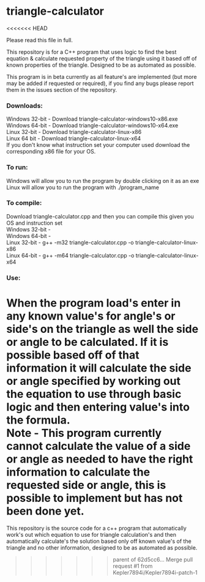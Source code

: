 # triangle-calculator
<<<<<<< HEAD

Please read this file in full.

This repository is for a C++ program that uses logic to find the best equation & calculate requested property of the triangle using it based off of known properties of the triangle. Designed to be as automated as possible.

This program is in beta currently as all feature's are implemented (but more may be added if requested or required), if you find any bugs please report them in the issues section of the repository.  

### Downloads:  
Windows 32-bit - Download triangle-calculator-windows10-x86.exe  
Windows 64-bit - Download triangle-calculator-windows10-x64.exe  
Linux 32-bit - Download triangle-calculator-linux-x86  
Linux 64 bit - Download triangle-calculator-linux-x64  
If you don't know what instruction set your computer used download the corresponding x86 file for your OS.

### To run:  
Windows will allow you to run the program by double clicking on it as an exe  
Linux will allow you to run the program with ./program_name  

### To compile:  
Download triangle-calculator.cpp and then you can compile this given you OS and instruction set  
Windows 32-bit -  
Windows 64-bit -  
Linux 32-bit - g++ -m32 triangle-calculator.cpp -o triangle-calculator-linux-x86  
Linux 64-bit - g++ -m64 triangle-calculator.cpp -o triangle-calculator-linux-x64  

### Use:  
When the program load's enter in any known value's for angle's or side's on the triangle as well the side or angle to be calculated. If it is possible based off of that information it will calculate the side or angle specified by working out the equation to use through basic logic and then entering value's into the formula.  
Note - This program currently cannot calculate the value of a side or angle as needed to have the right information to calculate the requested side or angle, this is possible to implement but has not been done yet.
=======
This repository is the source code for a c++ program that automatically work's out which equation to use for triangle calculation's and then automatically calculate's the solution based only off known value's of the triangle and no other information, designed to be as automated as possible.
>>>>>>> parent of 62d5cc6... Merge pull request #1 from Kepler7894i/Kepler7894i-patch-1
